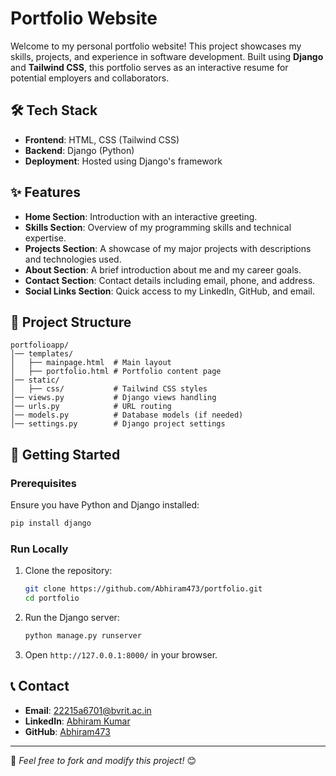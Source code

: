 # Portfolio Website

Welcome to my personal portfolio website! This project showcases my skills, projects, and experience in software development. Built using **Django** and **Tailwind CSS**, this portfolio serves as an interactive resume for potential employers and collaborators.

## 🛠 Tech Stack
- **Frontend**: HTML, CSS (Tailwind CSS)
- **Backend**: Django (Python)
- **Deployment**: Hosted using Django's framework

## ✨ Features
- **Home Section**: Introduction with an interactive greeting.
- **Skills Section**: Overview of my programming skills and technical expertise.
- **Projects Section**: A showcase of my major projects with descriptions and technologies used.
- **About Section**: A brief introduction about me and my career goals.
- **Contact Section**: Contact details including email, phone, and address.
- **Social Links Section**: Quick access to my LinkedIn, GitHub, and email.

## 📂 Project Structure
```
portfolioapp/
│── templates/
│   ├── mainpage.html  # Main layout
│   ├── portfolio.html # Portfolio content page
│── static/
│   ├── css/           # Tailwind CSS styles
│── views.py           # Django views handling
│── urls.py            # URL routing
│── models.py          # Database models (if needed)
│── settings.py        # Django project settings
```

## 🚀 Getting Started
### Prerequisites
Ensure you have Python and Django installed:
```sh
pip install django
```

### Run Locally
1. Clone the repository:
   ```sh
   git clone https://github.com/Abhiram473/portfolio.git
   cd portfolio
   ```
2. Run the Django server:
   ```sh
   python manage.py runserver
   ```
3. Open `http://127.0.0.1:8000/` in your browser.

## 📞 Contact
- **Email**: [22215a6701@bvrit.ac.in](mailto:22215a6701@bvrit.ac.in)
- **LinkedIn**: [Abhiram Kumar](https://www.linkedin.com/in/abhiram-kumar/)
- **GitHub**: [Abhiram473](https://github.com/Abhiram473)

---
🔹 *Feel free to fork and modify this project!* 😊

